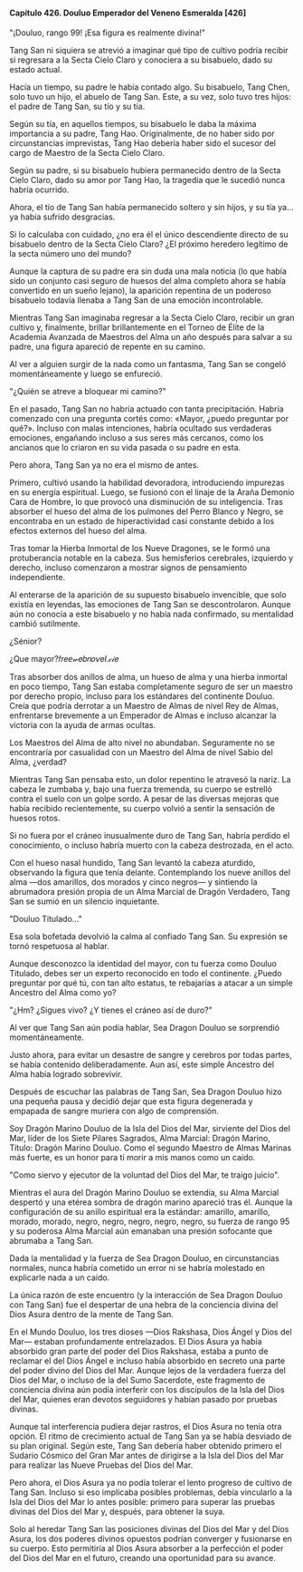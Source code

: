
#### Capítulo 426. Douluo Emperador del Veneno Esmeralda [426]


"¡Douluo, rango 99! ¡Esa figura es realmente divina!"

Tang San ni siquiera se atrevió a imaginar qué tipo de cultivo podría recibir si regresara a la Secta Cielo Claro y conociera a su bisabuelo, dado su estado actual.

Hacía un tiempo, su padre le había contado algo. Su bisabuelo, Tang Chen, solo tuvo un hijo, el abuelo de Tang San. Este, a su vez, solo tuvo tres hijos: el padre de Tang San, su tío y su tía.

Según su tía, en aquellos tiempos, su bisabuelo le daba la máxima importancia a su padre, Tang Hao. Originalmente, de no haber sido por circunstancias imprevistas, Tang Hao debería haber sido el sucesor del cargo de Maestro de la Secta Cielo Claro.

Según su padre, si su bisabuelo hubiera permanecido dentro de la Secta Cielo Claro, dado su amor por Tang Hao, la tragedia que le sucedió nunca habría ocurrido.

Ahora, el tío de Tang San había permanecido soltero y sin hijos, y su tía ya... ya había sufrido desgracias.

Si lo calculaba con cuidado, ¿no era él el único descendiente directo de su bisabuelo dentro de la Secta Cielo Claro? ¿El próximo heredero legítimo de la secta número uno del mundo?

Aunque la captura de su padre era sin duda una mala noticia (lo que había sido un conjunto casi seguro de huesos del alma completo ahora se había convertido en un sueño lejano), la aparición repentina de un poderoso bisabuelo todavía llenaba a Tang San de una emoción incontrolable.

Mientras Tang San imaginaba regresar a la Secta Cielo Claro, recibir un gran cultivo y, finalmente, brillar brillantemente en el Torneo de Élite de la Academia Avanzada de Maestros del Alma un año después para salvar a su padre, una figura apareció de repente en su camino.

Al ver a alguien surgir de la nada como un fantasma, Tang San se congeló momentáneamente y luego se enfureció.

"¿Quién se atreve a bloquear mi camino?"

En el pasado, Tang San no habría actuado con tanta precipitación. Habría comenzado con una pregunta cortés como: «Mayor, ¿puedo preguntar por qué?». Incluso con malas intenciones, habría ocultado sus verdaderas emociones, engañando incluso a sus seres más cercanos, como los ancianos que lo criaron en su vida pasada o su padre en esta.

Pero ahora, Tang San ya no era el mismo de antes.

Primero, cultivó usando la habilidad devoradora, introduciendo impurezas en su energía espiritual. Luego, se fusionó con el linaje de la Araña Demonio Cara de Hombre, lo que provocó una disminución de su inteligencia. Tras absorber el hueso del alma de los pulmones del Perro Blanco y Negro, se encontraba en un estado de hiperactividad casi constante debido a los efectos externos del hueso del alma.

Tras tomar la Hierba Inmortal de los Nueve Dragones, se le formó una protuberancia notable en la cabeza. Sus hemisferios cerebrales, izquierdo y derecho, incluso comenzaron a mostrar signos de pensamiento independiente.

Al enterarse de la aparición de su supuesto bisabuelo invencible, que solo existía en leyendas, las emociones de Tang San se descontrolaron. Aunque aún no conocía a este bisabuelo y no había nada confirmado, su mentalidad cambió sutilmente.

¿Sénior?

¿Que mayor?𝑓𝑟𝑒𝘦𝓌𝑒𝑏𝑛𝑜𝘷𝑒𝘭.𝒸𝒾𝑒

Tras absorber dos anillos de alma, un hueso de alma y una hierba inmortal en poco tiempo, Tang San estaba completamente seguro de ser un maestro por derecho propio, incluso para los estándares del continente Douluo. Creía que podría derrotar a un Maestro de Almas de nivel Rey de Almas, enfrentarse brevemente a un Emperador de Almas e incluso alcanzar la victoria con la ayuda de armas ocultas.

Los Maestros del Alma de alto nivel no abundaban. Seguramente no se encontraría por casualidad con un Maestro del Alma de nivel Sabio del Alma, ¿verdad?

Mientras Tang San pensaba esto, un dolor repentino le atravesó la nariz. La cabeza le zumbaba y, bajo una fuerza tremenda, su cuerpo se estrelló contra el suelo con un golpe sordo. A pesar de las diversas mejoras que había recibido recientemente, su cuerpo volvió a sentir la sensación de huesos rotos.

Si no fuera por el cráneo inusualmente duro de Tang San, habría perdido el conocimiento, o incluso habría muerto con la cabeza destrozada, en el acto.

Con el hueso nasal hundido, Tang San levantó la cabeza aturdido, observando la figura que tenía delante. Contemplando los nueve anillos del alma —dos amarillos, dos morados y cinco negros— y sintiendo la abrumadora presión propia de un Alma Marcial de Dragón Verdadero, Tang San se sumió en un silencio inquietante.

"Douluo Titulado..."

Esa sola bofetada devolvió la calma al confiado Tang San. Su expresión se tornó respetuosa al hablar.

Aunque desconozco la identidad del mayor, con tu fuerza como Douluo Titulado, debes ser un experto reconocido en todo el continente. ¿Puedo preguntar por qué tú, con tan alto estatus, te rebajarías a atacar a un simple Ancestro del Alma como yo?

"¿Hm? ¿Sigues vivo? ¿Y tienes el cráneo así de duro?"

Al ver que Tang San aún podía hablar, Sea Dragon Douluo se sorprendió momentáneamente.

Justo ahora, para evitar un desastre de sangre y cerebros por todas partes, se había contenido deliberadamente. Aun así, este simple Ancestro del Alma había logrado sobrevivir.

Después de escuchar las palabras de Tang San, Sea Dragon Douluo hizo una pequeña pausa y decidió dejar que esta figura degenerada y empapada de sangre muriera con algo de comprensión.

Soy Dragón Marino Douluo de la Isla del Dios del Mar, sirviente del Dios del Mar, líder de los Siete Pilares Sagrados, Alma Marcial: Dragón Marino, Título: Dragón Marino Douluo. Como el segundo Maestro de Almas Marinas más fuerte, es un honor para ti morir a mis manos como un caído.

"Como siervo y ejecutor de la voluntad del Dios del Mar, te traigo juicio".

Mientras el aura del Dragón Marino Douluo se extendía, su Alma Marcial despertó y una etérea sombra de dragón marino apareció tras él. Aunque la configuración de su anillo espiritual era la estándar: amarillo, amarillo, morado, morado, negro, negro, negro, negro, negro, su fuerza de rango 95 y su poderosa Alma Marcial aún emanaban una presión sofocante que abrumaba a Tang San.

Dada la mentalidad y la fuerza de Sea Dragon Douluo, en circunstancias normales, nunca habría cometido un error ni se habría molestado en explicarle nada a un caído.

La única razón de este encuentro (y la interacción de Sea Dragon Douluo con Tang San) fue el despertar de una hebra de la conciencia divina del Dios Asura dentro de la mente de Tang San.

En el Mundo Douluo, los tres dioses —Dios Rakshasa, Dios Ángel y Dios del Mar— estaban profundamente entrelazados. El Dios Asura ya había absorbido gran parte del poder del Dios Rakshasa, estaba a punto de reclamar el del Dios Ángel e incluso había absorbido en secreto una parte del poder divino del Dios del Mar. Aunque lejos de la verdadera fuerza del Dios del Mar, o incluso de la del Sumo Sacerdote, este fragmento de conciencia divina aún podía interferir con los discípulos de la Isla del Dios del Mar, quienes eran devotos seguidores y habían pasado por pruebas divinas.

Aunque tal interferencia pudiera dejar rastros, el Dios Asura no tenía otra opción. El ritmo de crecimiento actual de Tang San ya se había desviado de su plan original. Según este, Tang San debería haber obtenido primero el Sudario Cósmico del Gran Mar antes de dirigirse a la Isla del Dios del Mar para realizar las Nueve Pruebas del Dios del Mar.

Pero ahora, el Dios Asura ya no podía tolerar el lento progreso de cultivo de Tang San. Incluso si eso implicaba posibles problemas, debía vincularlo a la Isla del Dios del Mar lo antes posible: primero para superar las pruebas divinas del Dios del Mar y, después, para obtener la suya.

Solo al heredar Tang San las posiciones divinas del Dios del Mar y del Dios Asura, los dos poderes divinos opuestos podrían converger y fusionarse en su cuerpo. Esto permitiría al Dios Asura absorber a la perfección el poder del Dios del Mar en el futuro, creando una oportunidad para su avance.